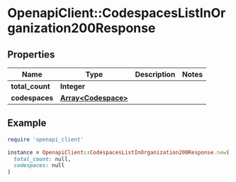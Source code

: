 # OpenapiClient::CodespacesListInOrganization200Response

## Properties

| Name | Type | Description | Notes |
| ---- | ---- | ----------- | ----- |
| **total_count** | **Integer** |  |  |
| **codespaces** | [**Array&lt;Codespace&gt;**](Codespace.md) |  |  |

## Example

```ruby
require 'openapi_client'

instance = OpenapiClient::CodespacesListInOrganization200Response.new(
  total_count: null,
  codespaces: null
)
```

